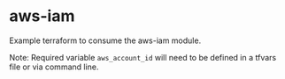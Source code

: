 # aws-iam

Example terraform to consume the aws-iam module.

Note: Required variable `aws_account_id` will need to be defined in a tfvars file or via command line.
